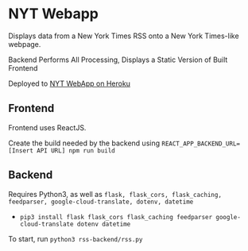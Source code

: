 # NYT Webapp

Displays data from a New York Times RSS onto a New York Times-like webpage.

Backend Performs All Processing, Displays a Static Version of Built Frontend

Deployed to [NYT WebApp on Heroku](https://nyt-webapp-d825b46890e5.herokuapp.com/)

## Frontend

Frontend uses ReactJS. 

Create the build needed by the backend using `REACT_APP_BACKEND_URL=[Insert API URL] npm run build`

## Backend

Requires Python3, as well as `flask, flask_cors, flask_caching, feedparser, google-cloud-translate, dotenv, datetime`
 - `pip3 install flask flask_cors flask_caching feedparser google-cloud-translate dotenv datetime`

To start, run `python3 rss-backend/rss.py`


